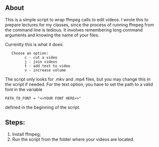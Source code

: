 ## About

This is a simple script to wrap ffmpeg calls to edit videos. I wrote this to
prepare lectures for my classes, since the process of running ffmpeg from the command
line is tedious. It involves remembering long command arguments and knowing the
name of your files.

Currenlty this is what it does:
```
   Choose an option:        
         c - cut a video   
         j - join videos   
         t - add text to video
         v - increase volume   
```
The script only looks for .mkv and .mp4 files, but you may change this in the script
if needed. For the text option, you have to set the path to a valid font in the variable
```
PATH_TO_FONT = "<<YOUR FONT HERE>>"
```
defined in the beginning of the script.
   
## Steps:

1. Install ffmpeg;
2. Run the script from the folder where your videos are located.
